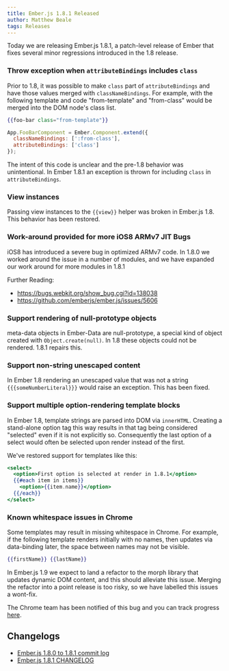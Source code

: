 ```yaml
---
title: Ember.js 1.8.1 Released
author: Matthew Beale
tags: Releases
---
```


Today we are releasing Ember.js 1.8.1, a patch-level release of Ember that
fixes several minor regressions introduced in the 1.8 release.

### Throw exception when `attributeBindings` includes `class`

Prior to 1.8, it was possible to make `class` part of `attributeBindings` and have
those values merged with `classNameBindings`. For example, with the following template
and code "from-template" and "from-class" would be merged into the DOM node's class
list.

```handlebars
{{foo-bar class="from-template"}}
```

```js
App.FooBarComponent = Ember.Component.extend({
  classNameBindings: [':from-class'],
  attributeBindings: ['class']
});
```

The intent of this code is unclear and the pre-1.8 behavior was unintentional. In Ember
1.8.1 an exception is thrown for including `class` in `attributeBindings`.

### View instances

Passing view instances to the `{{view}}` helper was broken in Ember.js 1.8. This behavior
has been restored.

### Work-around provided for more iOS8 ARMv7 JIT Bugs

iOS8 has introduced a severe bug in optimized ARMv7 code. In 1.8.0 we worked around the issue
in a number of modules, and we have expanded our work around for more modules in 1.8.1

Further Reading:

* https://bugs.webkit.org/show_bug.cgi?id=138038
* https://github.com/emberjs/ember.js/issues/5606

### Support rendering of null-prototype objects

meta-data objects in Ember-Data are null-prototype, a special kind of object created
with `Object.create(null)`. In 1.8 these objects could not be rendered. 1.8.1 repairs
this.

### Support non-string unescaped content

In Ember 1.8 rendering an unescaped value that was not a string `{{{someNumberLiteral}}}`
would raise an exception. This has been fixed.

### Support multiple option-rendering template blocks

In Ember 1.8, template strings are parsed into DOM via `innerHTML`. Creating a stand-alone
option tag this way results in that tag being considered "selected" even if it is not
explicitly so. Consequently the last option of a select would often be selected upon
render instead of the first.

We've restored support for templates like this:

```handlebars
<select>
  <option>First option is selected at render in 1.8.1</option>
  {{#each item in items}}
    <option>{{item.name}}</option>
  {{/each}}
</select>
```

### Known whitespace issues in Chrome

Some templates may result in missing whitespace in Chrome. For example,
if the following template renders initially with no names, then updates
via data-binding later, the space between names may not be visible.

```handlebars
{{firstName}} {{lastName}}
```

In Ember.js 1.9 we expect to land a refactor to the morph library that
updates dynamic DOM content, and this should alleviate this issue. Merging
the refactor into a point release is
too risky, so we have labelled this issues a wont-fix.

The Chrome team has been notified of this bug and you can track
progress [here](https://code.google.com/p/chromium/issues/detail?id=428313).

## Changelogs

+ [Ember.js 1.8.0 to 1.8.1 commit log](https://github.com/emberjs/ember.js/compare/v1.8.0...stable)
+ [Ember.js 1.8.1 CHANGELOG](https://github.com/emberjs/ember.js/blob/v1.8.1/CHANGELOG.md)
